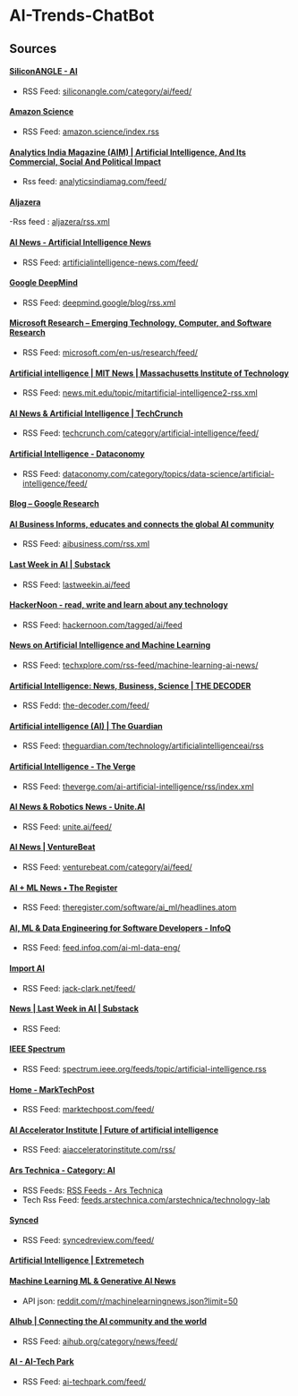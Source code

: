 # AI-Trends-ChatBot

## Sources

#### [SiliconANGLE - AI](https://siliconangle.com/category/ai/)

- RSS Feed: [siliconangle.com/category/ai/feed/](https://siliconangle.com/category/ai/feed/)

#### [Amazon Science](https://www.amazon.science/)

- RSS Feed: [amazon.science/index.rss](https://www.amazon.science/index.rss)

#### [Analytics India Magazine (AIM) | Artificial Intelligence, And Its Commercial, Social And Political Impact](https://analyticsindiamag.com/)

- Rss feed: [analyticsindiamag.com/feed/](https://analyticsindiamag.com/feed/)

#### [Aljazera](https://www.aljazeera.com)
-Rss feed : [aljazera/rss.xml](https://www.aljazeera.com/xml/rss/all.xml)

#### [AI News - Artificial Intelligence News](https://www.artificialintelligence-news.com/)

- RSS Feed: [artificialintelligence-news.com/feed/](https://www.artificialintelligence-news.com/feed/)

#### [Google DeepMind](https://deepmind.google/discover/blog/)

- RSS Feed: [deepmind.google/blog/rss.xml](https://deepmind.google/blog/rss.xml)

#### [Microsoft Research – Emerging Technology, Computer, and Software Research](https://www.microsoft.com/en-us/research/)

- RSS Feed: [microsoft.com/en-us/research/feed/](https://www.microsoft.com/en-us/research/feed/)

#### [Artificial intelligence | MIT News | Massachusetts Institute of Technology](https://news.mit.edu/topic/artificial-intelligence2)

- RSS Feed: [news.mit.edu/topic/mitartificial-intelligence2-rss.xml](https://news.mit.edu/topic/mitartificial-intelligence2-rss.xml)

#### [AI News &amp; Artificial Intelligence | TechCrunch](https://techcrunch.com/category/artificial-intelligence/)

- RSS Feed: [techcrunch.com/category/artificial-intelligence/feed/](https://techcrunch.com/category/artificial-intelligence/feed/)

#### [Artificial Intelligence - Dataconomy](https://dataconomy.com/category/topics/data-science/artificial-intelligence/)

- RSS Feed: [dataconomy.com/category/topics/data-science/artificial-intelligence/feed/](https://dataconomy.com/category/topics/data-science/artificial-intelligence/feed/)

#### [Blog – Google Research](https://research.google/blog/)

#### [AI Business Informs, educates and connects the global AI community](https://aibusiness.com/)

- RSS Feed: [aibusiness.com/rss.xml](https://aibusiness.com/rss.xml)

#### [Last Week in AI | Substack](https://lastweekin.ai/)

- RSS Feed: [lastweekin.ai/feed](https://lastweekin.ai/feed)

#### [HackerNoon - read, write and learn about any technology](https://hackernoon.com/)

- RSS Feed: [hackernoon.com/tagged/ai/feed](https://hackernoon.com/tagged/ai/feed)

#### [News on Artificial Intelligence and Machine Learning](https://techxplore.com/machine-learning-ai-news/)

- RSS Feed: [techxplore.com/rss-feed/machine-learning-ai-news/](https://techxplore.com/rss-feed/machine-learning-ai-news/)

#### [Artificial Intelligence: News, Business, Science | THE DECODER](https://the-decoder.com/)

- RSS Fedd: [the-decoder.com/feed/](https://the-decoder.com/feed/)

#### [Artificial intelligence (AI) | The Guardian](https://www.theguardian.com/technology/artificialintelligenceai)

- RSS Feed: [theguardian.com/technology/artificialintelligenceai/rss](https://www.theguardian.com/technology/artificialintelligenceai/rss)

#### [Artificial Intelligence - The Verge](https://www.theverge.com/ai-artificial-intelligence)

- RSS Feed: [theverge.com/ai-artificial-intelligence/rss/index.xml](https://www.theverge.com/ai-artificial-intelligence/rss/index.xml)

#### [AI News &amp; Robotics News - Unite.AI](https://www.unite.ai/)

- RSS Feed: [unite.ai/feed/](https://www.unite.ai/feed/)

#### [AI News | VentureBeat](https://venturebeat.com/category/ai/)

- RSS Feed: [venturebeat.com/category/ai/feed/](https://venturebeat.com/category/ai/feed/)

#### [AI + ML News • The Register](https://www.theregister.com/software/ai_ml/)

- RSS Feed: [theregister.com/software/ai_ml/headlines.atom](https://www.theregister.com/software/ai_ml/headlines.atom)

#### [AI, ML &amp; Data Engineering for Software Developers - InfoQ](https://www.infoq.com/ai-ml-data-eng/)

- RSS Feed: [feed.infoq.com/ai-ml-data-eng/](https://feed.infoq.com/ai-ml-data-eng/)

#### [Import AI](https://jack-clark.net/)

- RSS Feed: [jack-clark.net/feed/](https://jack-clark.net/feed/)

#### [News | Last Week in AI | Substack](https://lastweekin.ai/s/news)

- RSS Feed:

#### [IEEE Spectrum](https://spectrum.ieee.org/)

- RSS Feed: [spectrum.ieee.org/feeds/topic/artificial-intelligence.rss](https://spectrum.ieee.org/feeds/topic/artificial-intelligence.rss)

#### [Home - MarkTechPost](https://www.marktechpost.com/)

- RSS Feed: [marktechpost.com/feed/](https://www.marktechpost.com/feed/)

#### [AI Accelerator Institute | Future of artificial intelligence](https://www.aiacceleratorinstitute.com/)

- RSS Feed: [aiacceleratorinstitute.com/rss/](https://www.aiacceleratorinstitute.com/rss/)

#### [Ars Technica - Category: AI](https://arstechnica.com/ai/)

- RSS Feeds: [RSS Feeds - Ars Technica](https://arstechnica.com/rss-feeds/)
- Tech Rss Feed: [feeds.arstechnica.com/arstechnica/technology-lab](https://feeds.arstechnica.com/arstechnica/technology-lab)

#### [Synced](https://syncedreview.com/)

- RSS Feed: [syncedreview.com/feed/](https://syncedreview.com/feed/)

#### [Artificial Intelligence | Extremetech](https://www.extremetech.com/tag/artificial-intelligence)

#### [Machine Learning ML &amp; Generative AI News](https://www.reddit.com/r/machinelearningnews/)

- API json: [reddit.com/r/machinelearningnews.json?limit=50](https://www.reddit.com/r/machinelearningnews.json?limit=50)

#### [ΑΙhub | Connecting the AI community and the world](https://aihub.org/category/news/)

- RSS Feed: [aihub.org/category/news/feed/](https://aihub.org/category/news/feed/)

#### [AI - AI-Tech Park](https://ai-techpark.com/ai/)

- RSS Feed: [ai-techpark.com/feed/](https://ai-techpark.com/feed/)
